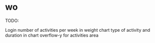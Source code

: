 # wo

TODO:

Login
number of activities per week in weight chart
type of activity and duration in chart
overflow-y for activities area
